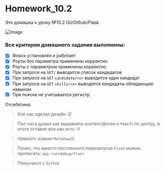 # Homework_10.2
Это домашка к уроку №10.2 Git/Github/Flask

![image](https://user-images.githubusercontent.com/98303243/167678397-02628909-5672-4ee3-8b54-ef83c3f5a51b.png)


### Все критерии домашнего задания выполнены:

- [x]  Фласк установлен и работает
- [x]  Роуты без параметра применены корректно.
- [x]  Роуты с параметром применены корректно.
- [x]  При запросе на `GET/` выводится список кандидатов
- [x]  При запросе на `GET` `candidate/<x>` выводится один кандидат
- [x]  При запросе на `GET` `skills/<x>` выводятся кандидаты обладающие навыком
- [x]  При поиске не учитывается регистр

Отсебятина:

> Кое как сделал дизайн :D

> Пол часа думал как выравнять контент(фотки и текст) по центру, в итоге оставил все как есть :V

> Немного освоил `Markdown`))

> Понял, что вместо постоянного перезапуска `Flask` можно прописать: `app.run(debug=True)`

> Помучался с `Github`
